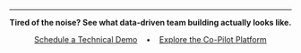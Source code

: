 <br>
<hr>
<div align="center">

**Tired of the noise? See what data-driven team building actually looks like.**

[Schedule a Technical Demo](https://teamstation.dev/home/executive-summary) &nbsp;&nbsp;&nbsp;&bull;&nbsp;&nbsp;&nbsp; [Explore the Co-Pilot Platform](https://teamstation.dev/nearshore-integrated-services)

</div>
